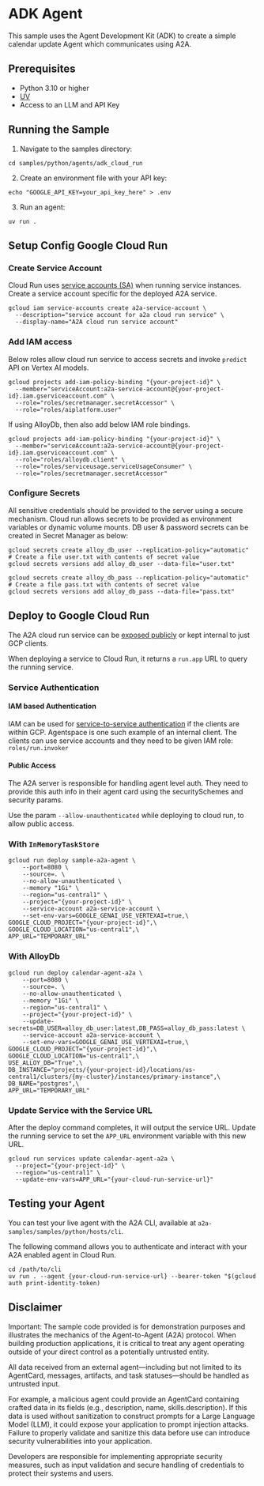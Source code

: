 # ADK Agent

This sample uses the Agent Development Kit (ADK) to create a simple calendar update Agent which communicates using A2A.

## Prerequisites

- Python 3.10 or higher
- [UV](https://docs.astral.sh/uv/)
- Access to an LLM and API Key

## Running the Sample

1. Navigate to the samples directory:

```shell
cd samples/python/agents/adk_cloud_run
````

2. Create an environment file with your API key:

```shell
echo "GOOGLE_API_KEY=your_api_key_here" > .env
```

3. Run an agent:

```shell
uv run .
```

## Setup Config Google Cloud Run

### Create Service Account

Cloud Run uses [service accounts (SA)](https://cloud.google.com/run/docs/configuring/service-accounts) when running service instances. Create a service account specific for the deployed A2A service.

```shell
gcloud iam service-accounts create a2a-service-account \
  --description="service account for a2a cloud run service" \
  --display-name="A2A cloud run service account"
```

### Add IAM access

Below roles allow cloud run service to access secrets and invoke `predict` API on Vertex AI models.

```shell
gcloud projects add-iam-policy-binding "{your-project-id}" \
  --member="serviceAccount:a2a-service-account@{your-project-id}.iam.gserviceaccount.com" \
  --role="roles/secretmanager.secretAccessor" \
  --role="roles/aiplatform.user"
```

If using AlloyDb, then also add below IAM role bindings.

```shell
gcloud projects add-iam-policy-binding "{your-project-id}" \
  --member="serviceAccount:a2a-service-account@{your-project-id}.iam.gserviceaccount.com" \
  --role="roles/alloydb.client" \
  --role="roles/serviceusage.serviceUsageConsumer" \
  --role="roles/secretmanager.secretAccessor"
```

### Configure Secrets

All sensitive credentials should be provided to the server using a secure mechanism. Cloud run allows secrets to be provided as environment variables or dynamic volume mounts. DB user & password secrets can be created in Secret Manager as below:

```shell
gcloud secrets create alloy_db_user --replication-policy="automatic"
# Create a file user.txt with contents of secret value
gcloud secrets versions add alloy_db_user --data-file="user.txt"

gcloud secrets create alloy_db_pass --replication-policy="automatic"
# Create a file pass.txt with contents of secret value
gcloud secrets versions add alloy_db_pass --data-file="pass.txt"
```

## Deploy to Google Cloud Run

The A2A cloud run service can be [exposed publicly](https://cloud.google.com/run/docs/authenticating/public) or kept internal to just GCP clients.

When deploying a service to Cloud Run, it returns a `run.app` URL to query the running service.

### Service Authentication

#### IAM based Authentication

IAM can be used for [service-to-service authentication](https://cloud.google.com/run/docs/authenticating/service-to-service) if the clients are within GCP. Agentspace is one such example of an internal client. The clients can use service accounts and they need to be given IAM role: `roles/run.invoker`

#### Public Access

The A2A server is responsible for handling agent level auth. They need to provide this auth info in their agent card using the securitySchemes and security params.

Use the param `--allow-unauthenticated` while deploying to cloud run, to allow public access.

### With `InMemoryTaskStore`

```shell
gcloud run deploy sample-a2a-agent \
    --port=8080 \
    --source=. \
    --no-allow-unauthenticated \
    --memory "1Gi" \
    --region="us-central1" \
    --project="{your-project-id}" \
    --service-account a2a-service-account \
    --set-env-vars=GOOGLE_GENAI_USE_VERTEXAI=true,\
GOOGLE_CLOUD_PROJECT="{your-project-id}",\
GOOGLE_CLOUD_LOCATION="us-central1",\
APP_URL="TEMPORARY_URL"

```

### With AlloyDb

```shell
gcloud run deploy calendar-agent-a2a \
    --port=8080 \
    --source=. \
    --no-allow-unauthenticated \
    --memory "1Gi" \
    --region="us-central1" \
    --project="{your-project-id}" \
    --update-secrets=DB_USER=alloy_db_user:latest,DB_PASS=alloy_db_pass:latest \
    --service-account a2a-service-account \
    --set-env-vars=GOOGLE_GENAI_USE_VERTEXAI=true,\
GOOGLE_CLOUD_PROJECT="{your-project-id}",\
GOOGLE_CLOUD_LOCATION="us-central1",\
USE_ALLOY_DB="True",\
DB_INSTANCE="projects/{your-project-id}/locations/us-central1/clusters/{my-cluster}/instances/primary-instance",\
DB_NAME="postgres",\
APP_URL="TEMPORARY_URL"
```

### Update Service with the Service URL

After the deploy command completes, it will output the service URL. Update the running service to set the `APP_URL` environment variable with this new URL.

```shell
gcloud run services update calendar-agent-a2a \
  --project="{your-project-id}" \
  --region="us-central1" \
  --update-env-vars=APP_URL="{your-cloud-run-service-url}"
```

## Testing your Agent

You can test your live agent with the A2A CLI, available at `a2a-samples/samples/python/hosts/cli`.

The following command allows you to authenticate and interact with your A2A enabled agent in Cloud Run.

```shell
cd /path/to/cli
uv run . --agent {your-cloud-run-service-url} --bearer-token "$(gcloud auth print-identity-token)
```

## Disclaimer

Important: The sample code provided is for demonstration purposes and illustrates the mechanics of the Agent-to-Agent (A2A) protocol. When building production applications, it is critical to treat any agent operating outside of your direct control as a potentially untrusted entity.

All data received from an external agent—including but not limited to its AgentCard, messages, artifacts, and task statuses—should be handled as untrusted input.

For example, a malicious agent could provide an AgentCard containing crafted data in its fields (e.g., description, name, skills.description). If this data is used without sanitization to construct prompts for a Large Language Model (LLM), it could expose your application to prompt injection attacks. Failure to properly validate and sanitize this data before use can introduce security vulnerabilities into your application.

Developers are responsible for implementing appropriate security measures, such as input validation and secure handling of credentials to protect their systems and users.
